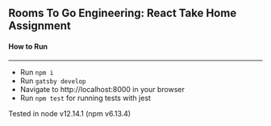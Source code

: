 ## Rooms To Go Engineering: React Take Home Assignment

#### How to Run
---
- Run `npm i`
- Run `gatsby develop`
- Navigate to http://localhost:8000 in your browser
- Run `npm test` for running tests with jest

Tested in node v12.14.1 (npm v6.13.4)

